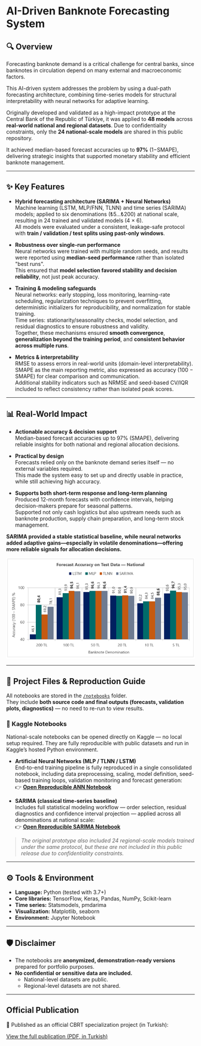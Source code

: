 # AI-Driven Banknote Forecasting System

## 🔍 Overview  

Forecasting banknote demand is a critical challenge for central banks, since banknotes in circulation depend on many external and macroeconomic factors.  

This AI-driven system addresses the problem by using a dual-path forecasting architecture, combining time-series models for structural interpretability with neural networks for adaptive learning.  

Originally developed and validated as a high-impact prototype at the Central Bank of the Republic of Türkiye, it was applied to **48 models** across **real-world national and regional datasets**. Due to confidentiality constraints, only the **24 national-scale models** are shared in this public repository.  

It achieved median-based forecast accuracies up to **97%** (1−SMAPE), delivering strategic insights that supported monetary stability and efficient banknote management.  

---

## ✨ Key Features  

- **Hybrid forecasting architecture (SARIMA + Neural Networks)**  
  Machine learning (LSTM, MLP/FNN, TLNN) and time series (SARIMA) models; applied to six denominations (₺5…₺200) at national scale, resulting in 24 trained and validated models (4 × 6).  
  All models were evaluated under a consistent, leakage-safe protocol with **train / validation / test splits using past-only windows**.  

- **Robustness over single-run performance**  
  Neural networks were trained with multiple random seeds, and results were reported using **median-seed performance** rather than isolated "best runs".  
  This ensured that **model selection favored stability and decision reliability**, not just peak accuracy.  

- **Training & modeling safeguards**  
  Neural networks: early stopping, loss monitoring, learning-rate scheduling, regularization techniques to prevent overfitting, deterministic initializers for reproducibility, and normalization for stable training.  
  Time series: stationarity/seasonality checks, model selection, and residual diagnostics to ensure robustness and validity.  
  Together, these mechanisms ensured **smooth convergence**, **generalization beyond the training period**, and **consistent behavior across multiple runs**.   

 - **Metrics & interpretability**  
  RMSE to assess errors in real-world units (domain-level interpretability).  
  SMAPE as the main reporting metric, also expressed as accuracy (100 − SMAPE) for clear comparison and communication.  
  Additional stability indicators such as NRMSE and seed-based CV/IQR included to reflect consistency rather than isolated peak scores.  

---

## 📊 Real-World Impact  

- **Actionable accuracy & decision support**  
  Median-based forecast accuracies up to 97% (SMAPE), delivering reliable insights for both national and regional allocation decisions.  

- **Practical by design**  
  Forecasts relied only on the banknote demand series itself — no external variables required.  
  This made the system easy to set up and directly usable in practice, while still achieving high accuracy.  

- **Supports both short-term response and long-term planning**  
  Produced 12-month forecasts with confidence intervals, helping decision-makers prepare for seasonal patterns.  
  Supported not only cash logistics but also upstream needs such as banknote production, supply chain preparation, and long-term stock management.  

**SARIMA provided a stable statistical baseline, while neural networks added adaptive gains—especially in volatile denominations—offering more reliable signals for allocation decisions.**  

![SMAPE Error](media/accuracies.PNG)  

---

## 📂 Project Files & Reproduction Guide   

All notebooks are stored in the [`/notebooks`](./notebooks) folder.  
They include **both source code and final outputs (forecasts, validation plots, diagnostics)** — no need to re-run to view results. 

### 🔗 Kaggle Notebooks 

National-scale notebooks can be opened directly on Kaggle — no local setup required. They are fully reproducible with public datasets and run in Kaggle’s hosted Python environment.  

- **Artificial Neural Networks (MLP / TLNN / LSTM)**  
  End-to-end training pipeline is fully reproduced in a single consolidated notebook, including data preprocessing, scaling, model definition, seed-based training loops, validation monitoring and forecast generation:  
  👉 **[Open Reproducible ANN Notebook](https://www.kaggle.com/code/shakkutlu/ai-driven-demand-forecasting-mlp-tlnn-lstm)**

- **SARIMA (classical time-series baseline)**  
  Includes full statistical modeling workflow — order selection, residual diagnostics and confidence interval projection — applied across all denominations at national scale:  
  👉 **[Open Reproducible SARIMA Notebook](https://www.kaggle.com/code/shakkutlu/time-series-demand-forecasting-sarima)**

> *The original prototype also included 24 regional-scale models trained under the same protocol, but these are not included in this public release due to confidentiality constraints.*

---

## ⚙️ Tools & Environment  

- **Language:** Python (tested with 3.7+)  
- **Core libraries:** TensorFlow, Keras, Pandas, NumPy, Scikit-learn  
- **Time series:** Statsmodels, pmdarima  
- **Visualization:** Matplotlib, seaborn    
- **Environment:** Jupyter Notebook  

---

## 🛡️ Disclaimer  

- The notebooks are **anonymized, demonstration-ready versions** prepared for portfolio purposes.  
- **No confidential or sensitive data are included.**  
  - National-level datasets are public.  
  - Regional-level datasets are not shared.  

 ---

## Official Publication

🔗 Published as an official CBRT specialization project (in Turkish):

[View the full publication (PDF, in Turkish)](https://www.tcmb.gov.tr/wps/wcm/connect/b6bafef0-4d5f-4077-9497-e35e2b38c272/Uzmanl%C4%B1k+Tezi+-+%C4%B0shak+Kutlu.pdf?MOD=AJPERES&CACHEID=ROOTWORKSPACE-b6bafef0-4d5f-4077-9497-e35e2b38c272-oMkQrtC)
